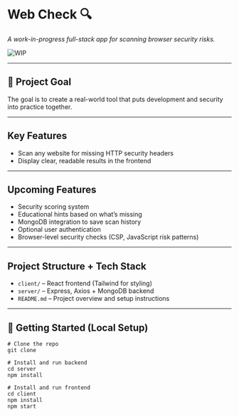 # Web Check 🔍

_A work-in-progress full-stack app for scanning browser security risks._

![WIP](https://img.shields.io/badge/status-in--progress-yellow)

---

## 🎯 Project Goal

The goal is to create a real-world tool that puts development and security into practice together.

---

## Key Features

- Scan any website for missing HTTP security headers
- Display clear, readable results in the frontend

---

## Upcoming Features

- Security scoring system
- Educational hints based on what’s missing
- MongoDB integration to save scan history
- Optional user authentication
- Browser-level security checks (CSP, JavaScript risk patterns)

---

## Project Structure + Tech Stack

- `client/` – React frontend (Tailwind for styling)
- `server/` – Express, Axios + MongoDB backend
- `README.md` – Project overview and setup instructions

---

## 🚀 Getting Started (Local Setup)

```
# Clone the repo
git clone

# Install and run backend
cd server
npm install

# Install and run frontend
cd client
npm install
npm start
```
